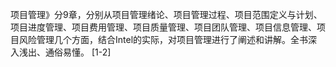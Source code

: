 项目管理》分9章，分别从项目管理绪论、项目管理过程、项目范围定义与计划、项目进度管理、项目费用管理、项目质量管理、项目团队管理、项目信息管理、项目风险管理几个方面，结合Intel的实际，对项目管理进行了阐述和讲解。全书深入浅出、通俗易懂。 [1-2] 